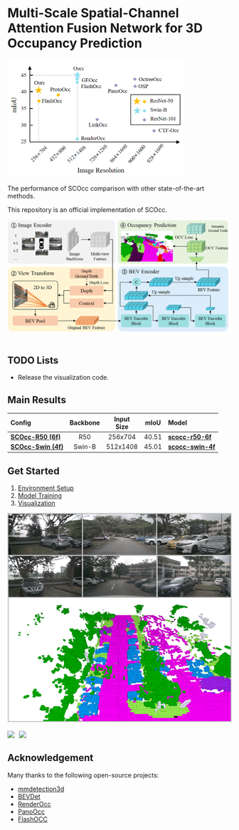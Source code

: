 # Multi-Scale Spatial-Channel Attention Fusion Network for 3D Occupancy Prediction


<div align="left">
  <img src="figs/performance_scocc.png"  width="400px" />
</div><br/>
The performance of SCOcc comparison with other state-of-the-art methods.


<!-- ## Introduction -->
This repository is an official implementation of SCOcc.

<div align="left">
  <img src="figs/pipeline.png" width="600px"/>
</div><br/>

## TODO Lists
* Release the visualization code.


## Main Results
| Config                                                           | Backbone | Input <br/>Size | mIoU  | Model                                                                                                      |
|:-----------------------------------------------------------------|:--------:|:---------------:|:-----:|:-----------------------------------------------------------------------------------------------------------|
| [**SCOcc-R50 (6f)**](projects/configs/scocc/scocc-r50-6f.py)     |   R50    |     256x704     | 40.51 | [**scocc-r50-6f**](https://drive.google.com/file/d/1bISLcGrgBY_lIdtlGvaiPcBuCwZAEOCZ/view?usp=drive_link)  | 
| [**SCOcc-Swin (4f)**](projects/configs/scocc/scocc-stbase-4f.py) |  Swin-B  |    512x1408     | 45.01 | [**scocc-swin-4f**](https://drive.google.com/file/d/1JscU3Vg0e_UmsccRKMrs4ttrjgKYAOuc/view?usp=drive_link) | 


## Get Started
1. [Environment Setup](doc/install.md)
2. [Model Training](doc/model_training.md)
3. [Visualization](doc/visualization.md)
<div>
  <img src="figs/visualization.png" width="600px"/>
</div><br/>

<div style="display: flex; gap: 10px;">
  <div>
    <img src="figs/vis_front.gif" width="400px" /> 
  </div>

  <div>
    <img src="figs/vis_bev.gif" width="400px" />
  </div>
</div>


## Acknowledgement
Many thanks to the following open-source projects:
* [mmdetection3d](https://github.com/open-mmlab/mmdetection3d)
* [BEVDet](https://github.com/HuangJunJie2017/BEVDet)
* [RenderOcc](https://github.com/pmj110119/RenderOcc.git)
* [PanoOcc](https://github.com/Robertwyq/PanoOcc.git)
* [FlashOCC](https://github.com/Yzichen/FlashOCC.git)

[//]: # (## Bibtex)

[//]: # (If this work is helpful for your research, please consider citing the following BibTeX entry.)

[//]: # ()
[//]: # (```)

[//]: # ()
[//]: # (```)

